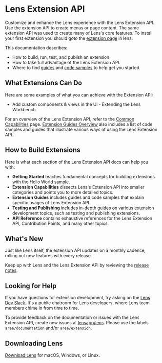 # Lens Extension API

Customize and enhance the Lens experience with the Lens Extension API.
Use the extension API to create menus or page content.
The same extension API was used to create many of Lens's core features.
To install your first extension you should goto the [extension page](lens://app/extensions) in lens.

This documentation describes:

* How to build, run, test, and publish an extension.
* How to take full advantage of the Lens Extension API.
* Where to find [guides](guides/README.md) and [code samples](https://github.com/lensapp/lens-extension-samples) to help get you started.

## What Extensions Can Do

Here are some examples of what you can achieve with the Extension API:

* Add custom components & views in the UI - Extending the Lens Workbench

For an overview of the Lens Extension API, refer to the [Common Capabilities](capabilities/common-capabilities.md) page. [Extension Guides Overview](guides/README.md) also includes a list of code samples and guides that illustrate various ways of using the Lens Extension API.

## How to Build Extensions

Here is what each section of the Lens Extension API docs can help you with:

* **Getting Started** teaches fundamental concepts for building extensions with the Hello World sample.
* **Extension Capabilities** dissects Lens's Extension API into smaller categories and points you to more detailed topics.
* **Extension Guides** includes guides and code samples that explain specific usages of Lens Extension API.
* **Testing and Publishing** includes in-depth guides on various extension development topics, such as testing and publishing extensions.
* **API Reference** contains exhaustive references for the Lens Extension API, Contribution Points, and many other topics.

## What's New

Just like Lens itself, the extension API updates on a monthly cadence, rolling out new features with every release.

Keep up with Lens and the Lens Extension API by reviewing the [release notes](https://github.com/lensapp/lens/releases).

## Looking for Help

If you have questions for extension development, try asking on the [Lens Dev Slack](http://k8slens.slack.com/). It's a public chatroom for Lens developers, where Lens team members chime in from time to time.

To provide feedback on the documentation or issues with the Lens Extension API, create new issues at [lensapp/lens](https://github.com/lensapp/lens/issues). Please use the labels `area/documentation` and/or `area/extension`.

## Downloading Lens

[Download Lens](https://github.com/lensapp/lens/releases) for macOS, Windows, or Linux.
